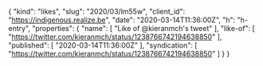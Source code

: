 {
  "kind": "likes",
  "slug": "2020/03/lm55w",
  "client_id": "https://indigenous.realize.be",
  "date": "2020-03-14T11:36:00Z",
  "h": "h-entry",
  "properties": {
    "name": [
      "Like of @kieranmch's tweet"
    ],
    "like-of": [
      "https://twitter.com/kieranmch/status/1238766742194638850"
    ],
    "published": [
      "2020-03-14T11:36:00Z"
    ],
    "syndication": [
      "https://twitter.com/kieranmch/status/1238766742194638850"
    ]
  }
}
